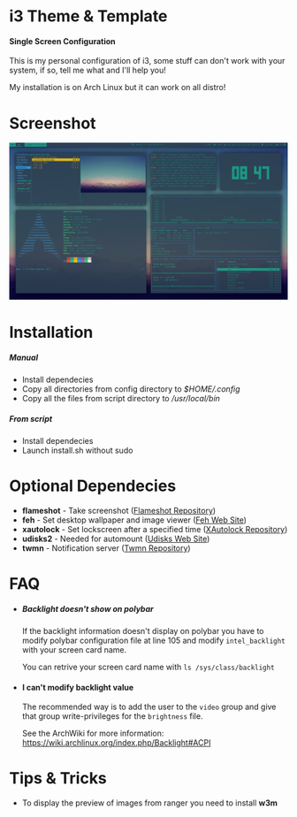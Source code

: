 # i3 Theme & Template
#### Single Screen Configuration
This is my personal configuration of i3, some stuff can don't work with your system, if so, tell me what and I'll help you!

My installation is on Arch Linux but it can work on all distro!


# Screenshot
![Screenshot](https://raw.githubusercontent.com/Dave0x21/i3-theme-template/single_screen/screenshot.png)


# Installation
##### Manual
* Install dependecies
* Copy all directories from config directory to *$HOME/.config*
* Copy all the files from script directory to */usr/local/bin*
##### From script
* Install dependecies
* Launch install.sh without sudo


# Optional Dependecies
* **flameshot** - Take screenshot ([Flameshot Repository](https://github.com/lupoDharkael/flameshot))
* **feh** - Set desktop wallpaper and image viewer ([Feh Web Site](https://feh.finalrewind.org/))
* **xautolock** - Set lockscreen after a specified time ([XAutolock Repository](https://github.com/l0b0/xautolock))
* **udisks2** - Needed for automount ([Udisks Web Site](https://www.freedesktop.org/wiki/Software/udisks/))
* **twmn** - Notification server ([Twmn Repository](https://github.com/sboli/twmn))


# FAQ
* ##### Backlight doesn't show on polybar
  If the backlight information doesn't display on polybar you have to modify polybar configuration file at line 105 and modify `intel_backlight` with your screen card name.

  You can retrive your screen card name with `ls /sys/class/backlight`

* #### I can't modify backlight value
  The recommended way is to add the user to the `video` group and give that group write-privileges for the `brightness` file.

  See the ArchWiki for more information: https://wiki.archlinux.org/index.php/Backlight#ACPI


# Tips & Tricks
* To display the preview of images from ranger you need to install **w3m**
